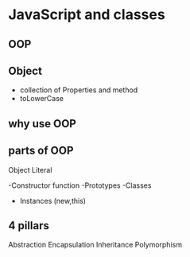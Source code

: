 # JavaScript and classes


## OOP 

## Object
- collection of Properties and method
- toLowerCase

## why use OOP 

## parts of OOP
Object Literal


-Constructor function
-Prototypes
-Classes
- Instances (new,this)


## 4 pillars
Abstraction
Encapsulation
Inheritance
Polymorphism
